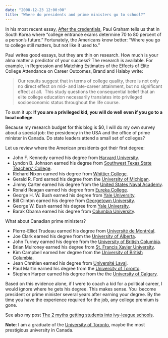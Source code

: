 ```yaml
---
date: "2008-12-23 12:00:00"
title: "Where do presidents and prime ministers go to school?"
---
```




In his most recent essay, [After the credentials](http://www.paulgraham.com/credentials.html), Paul Graham tells us that in South Korea where &ldquo;college entrance exams determine 70 to 80 percent of a person&rsquo;s future.&rdquo; Fortunately, the Americans know better: &ldquo;Where you go to college still matters, but not like it used to.&rdquo;

Paul writes good essays, but they are thin on research. How much is your alma matter a predictor of your success? The research is available. For example, in Regression and Matching Estimates of the Effects of Elite College Attendance on Career Outcomes, Brand and Halaby write:

> Our results suggest that in terms of college quality, there is not only no direct effect on mid- and late-career attainment, but no significant effect at all.  This study questions the consequential belief that an elite college education necessarily translates into privileged socioeconomic status throughout the life course.


To sum it up: __If you are a privileged kid, you will do well even if you go to a local college__.

Because my research budget for this blog is $0, I will do my own survey about a special job: the presidency in the USA and the office of prime minister in Canada. Do state leaders attend a small set of colleges?

Let us review where the American presidents got their first degree:

- John F. Kennedy earned his degree from [Harvard University](https://en.wikipedia.org/wiki/Harvard_University).
- Lyndon B. Johnson earned his degree from [Southwest Texas State Teachers&rsquo; College](https://en.wikipedia.org/wiki/Texas_State_University-San_Marcos).
- Richard Nixon earned his degree from <a title="Whittier College" href="https://en.wikipedia.org/wiki/Whittier_College">Whittier College</a>.
- Gerald R. Ford earned his degree from the <a title="University of Michigan" href="https://en.wikipedia.org/wiki/University_of_Michigan">University of Michigan</a>.
- Jimmy Carter earned his degree from the <a title="United States Naval Academy" href="https://en.wikipedia.org/wiki/United_States_Naval_Academy">United States Naval Academy</a>.
- Ronald Reagan earned his degree from <a title="Eureka College" href="https://en.wikipedia.org/wiki/Eureka_College">Eureka College</a>.
- George H. W. Bush earned his degree from <a title="Yale University" href="https://en.wikipedia.org/wiki/Yale_University">Yale University</a>.
- Bill Clinton earned his degree from <a title="Georgetown University" href="https://en.wikipedia.org/wiki/Georgetown_University">Georgetown University</a>.
- George W. Bush earned his degree from <a title="Yale University" href="https://en.wikipedia.org/wiki/Yale_University">Yale University</a>.
- Barak Obama earned his degree from <a title="Columbia University" href="https://en.wikipedia.org/wiki/Columbia_University">Columbia University</a>.


What about Canadian prime ministers?

- Pierre-Elliot Trudeau earned his degree from <a title="Université de Montréal" href="https://en.wikipedia.org/wiki/Universit%C3%A9_de_Montr%C3%A9al">Université de Montréal</a>.
- Joe Clark earned his degree from the <a title="University of Alberta" href="https://en.wikipedia.org/wiki/University_of_Alberta">University of Alberta</a>.
- John Turney earned his degree from the [University of British Columbia](https://en.wikipedia.org/wiki/University_of_British_Columbia).
- Brian Mulroney earned his degree from [St. Francis Xavier University](https://en.wikipedia.org/wiki/St._Francis_Xavier_University).
- Kim Campbell earned her degree from the <a title="University of British Columbia" href="https://en.wikipedia.org/wiki/University_of_British_Columbia">University of British Columbia</a>.
- Jean Chrétien earned his degree from <a title="Université Laval" href="https://en.wikipedia.org/wiki/Universit%C3%A9_Laval">Université Laval</a>.
- Paul Martin earned his degree from the <a title="University of Toronto" href="https://en.wikipedia.org/wiki/University_of_Toronto">University of Toronto</a>.
- Stephen Harper earned his degree from the the <a title="University of Calgary" href="https://en.wikipedia.org/wiki/University_of_Calgary">University of Calgary</a>.


Based on this evidence alone, if I were to coach a kid for a political career, I would ignore where he gets his degree. This makes sense. You  become president or prime minister several years after earning your degree. By the time you have the experience required for the job, any college premium is gone.

See also my post [The 2 myths getting students into ivy-league schools](/lemire/blog/2008/03/13/the-2-myths-that-gets-students-into-heavy-league-schools/).

__Note__: I am a graduate of the <a title="University of Toronto" href="https://en.wikipedia.org/wiki/University_of_Toronto">University of Toronto</a>, maybe the most prestigious university in Canada.


